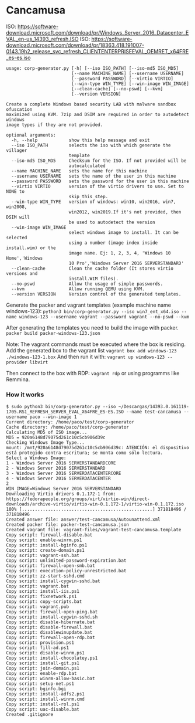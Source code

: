 # Cancamusa

ISO: https://software-download.microsoft.com/download/pr/Windows_Server_2016_Datacenter_EVAL_en-us_14393_refresh.ISO
ISO: https://software-download.microsoft.com/download/pr/18363.418.191007-0143.19h2_release_svc_refresh_CLIENTENTERPRISEEVAL_OEMRET_x64FRE_es-es.iso

```
usage: corp-generator.py [-h] [--iso ISO_PATH] [--iso-md5 ISO_MD5]
                         [--name MACHINE_NAME] [--username USERNAME]
                         [--password PASSWORD] [--virtio VIRTIO]
                         [--win-type WIN_TYPE] [--win-image WIN_IMAGE]
                         [--clean-cache] [--no-pswd] [--kvm]
                         [--version VERSION]

Create a complete Windows based security LAB with malware sandbox ofuscation
maximized using KVM. 7zip and DSIM are required in order to autodetect windows
image types if they are not provided.

optional arguments:
  -h, --help            show this help message and exit
  --iso ISO_PATH        selects the iso with which generate the villager
                        template
  --iso-md5 ISO_MD5     Checksum for the ISO. If not provided will be
                        autocalculated
  --name MACHINE_NAME   sets the name for this machine
  --username USERNAME   sets the name of the user in this machine
  --password PASSWORD   sets the password for the user in this machine
  --virtio VIRTIO       version of the virtio drivers to use. Set to NONE to
                        skip this step.
  --win-type WIN_TYPE   version of windows: win10, win2016, win7, win2008,
                        win2012, win2019.If it's not provided, then DSIM will
                        be used to autodetect the version
  --win-image WIN_IMAGE
                        select windows image to install. It can be selected
                        using a number (image index inside install.wim) or the
                        image name. Ej: 1, 2, 3, 4, 'Windows 10 Home','Windows
                        10 Pro','Windows Server 2016 SERVERSTANDARD'
  --clean-cache         Clean the cache folder (It stores virtio versions and
                        install.WIM files).
  --no-pswd             Allow the usage of simple passwords.
  --kvm                 Allow running QEMU using KVM.
  --version VERSION     Version control of the generated templates.
```

Generate the packer and vagrant templates (example machine name windows-123):
`python3 bin/corp-generator.py --iso win7_ent_x64.iso --name windows-123 --username vagrant --password vagrant --no-pswd --kvm`

After generating the templates you need to build the image with packer.
`packer build packer-windows-123.json`

Note: The vagrant commands must be executed where the box is residing.
Add the generated box to the vagrant list
`vagrant box add windows-123 ./windows-123-1.box`
And then run it with:
`vagrant up windows-123 --provider libvirt`

Then connect to the box with RDP:
`vagrant rdp`
or using programms like Remmina.


### How it works

```
$ sudo python3 bin/corp-generator.py --iso ~/Descargas/14393.0.161119-1705.RS1_REFRESH_SERVER_EVAL_X64FRE_ES-ES.ISO --name test-cancamusa --username paco --win-image 1
Current directory: /home/paco/test/corp-generator
Cache directory: /home/paco/test/corp-generator
Calculating MD5 of ISO image...
MD5 = 920a6148d79075d261c10c5cb906d39c
Checking Windows Image Type...
mount: /mnt/920a6148d79075d261c10c5cb906d39c: ATENCIÓN: el dispositivo está protegido contra escritura; se monta como sólo lectura.
Select a Windows Image:
1 - Windows Server 2016 SERVERSTANDARDCORE
2 - Windows Server 2016 SERVERSTANDARD
3 - Windows Server 2016 SERVERDATACENTERCORE
4 - Windows Server 2016 SERVERDATACENTER
2
WIN_IMAGE=Windows Server 2016 SERVERSTANDARD
Downloading Virtio drivers 0.1.172-1 from:
https://fedorapeople.org/groups/virt/virtio-win/direct-downloads/archive-virtio/virtio-win-0.1.172-1/virtio-win-0.1.172.iso
100% [..................................................] 371818496 / 371818496
Created answer file: answer/test-cancamusa/Autounattend.xml
Created packer file: packer-test-cancamusa.json
Created vagrant file: vagrant-files/vagrant-test-cancamusa.template
Copy script: firewall-disable.bat
Copy script: enable-winrm.ps1
Copy script: install-bginfo.ps1
Copy script: create-domain.ps1
Copy script: vagrant-ssh.bat
Copy script: unlimited-password-expiration.bat
Copy script: firewall-open-smb.bat
Copy script: execution-policy-unrestricted.bat
Copy script: zz-start-sshd.cmd
Copy script: install-cygwin-sshd.bat
Copy script: vagrant.bat
Copy script: install-iis.ps1
Copy script: fixnetwork.ps1
Copy script: copy-scripts.bat
Copy script: vagrant.pub
Copy script: firewall-open-ping.bat
Copy script: install-cygwin-sshd.sh
Copy script: disable-hibernate.bat
Copy script: disable-firewall.bat
Copy script: disablewinupdate.bat
Copy script: firewall-open-rdp.bat
Copy script: provision.ps1
Copy script: fill-ad.ps1
Copy script: disable-winrm.ps1
Copy script: install-chocolatey.ps1
Copy script: install-git.ps1
Copy script: join-domain.ps1
Copy script: enable-rdp.bat
Copy script: winrm-allow-basic.bat
Copy script: setup-net.ps1
Copy script: bginfo.bgi
Copy script: install-adfs2.ps1
Copy script: install-winrm.cmd
Copy script: install-rol.ps1
Copy script: uac-disable.bat
Created .gitignore
```

